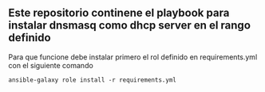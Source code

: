 
Este repositorio continene el playbook para instalar dnsmasq como dhcp server en el rango definido
---

Para que funcione debe instalar primero el rol definido en requirements.yml con el siguiente comando

``` ansible-galaxy role install -r requirements.yml ```
